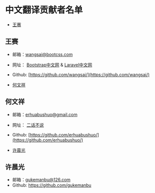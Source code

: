 # 中文翻译贡献者名单

- [王赛](#wangsai)

<a name="wangsai"></a>
## 王赛
- 邮箱：wangsai@bootcss.com
- 网址： [Bootstrap中文网](http://www.bootcss.com) & [Laravel中文网](http://www.golaravel.com)
- Github: [https://github.com/wangsai/](https://github.com/wangsai/)


- [何文祥](#hewenxiang)

<a name="hewenxiang"></a>
## 何文祥
- 邮箱：erhuabushuo@gmail.com
- 网址： [二话不说](http://www.erhuabushuo.tk) 
- Github: [https://github.com/erhuabushuo/](https://github.com/erhuabushuo/)


- [许晨光](#xuchenguang)

<a name="xuchenguang"></a>
## 许晨光
- 邮箱：gukemanbu@126.com
- Github: https://github.com/gukemanbu
